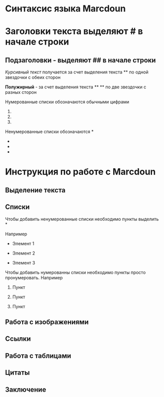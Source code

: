 # Синтаксис языка Marcdoun
# Заголовки текста выделяют # в начале строки

## Подзаголовки - выделяют ## в начале строки 

*Курсивный текст* получается за счет выделения текста ** по одной звездочки с обеих сторон

**Полужирный** - за счет выделения текста ** ** по две звездочки с разных сторон

Нумерованные списки обозначаются обычными 
цифрами

1.
2.
3.

Ненумерованные списки обозначаются *

* 

*

*

# Инструкция по работе с Marcdoun

## Выделение текста

## Списки

Чтобы добавить ненумерованные списки необходимо пункты выделить *

Например

* Элемент 1

* Элемент 2 

* Элемент 3

Чтобы добавить нумерованны списки необходимо пункты просто пронумеровать. Например

1. Пункт

2. Пункт

3. Пункт




## Работа с изображениями

## Ссылки

## Работа с таблицами

## Цитаты

## Заключение




